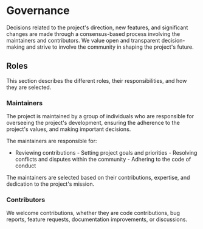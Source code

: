 <!--
SPDX-FileCopyrightText: 2023 Havs- och vattenmyndigheten

SPDX-License-Identifier: CC0-1.0
-->

# Governance

Decisions related to the project's direction, new features, and significant changes are made through a consensus-based process involving the maintainers and contributors.
We value open and transparent decision-making and strive to involve the community in shaping the project's future.

## Roles

This section describes the different roles, their responsibilities, and how they are selected.

### Maintainers

The project is maintained by a group of individuals who are responsible for overseeing the project's development, ensuring the adherence to the project's values, and making important decisions.

The maintainers are responsible for:

-   Reviewing contributions - Setting project goals and priorities - Resolving conflicts and disputes within the community - Adhering to the code of conduct

The maintainers are selected based on their contributions, expertise, and dedication to the project's mission.

### Contributors

We welcome contributions, whether they are code contributions, bug reports, feature requests, documentation improvements, or discussions.
